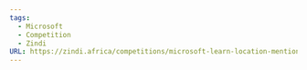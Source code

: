 ```yaml
---
tags:
  - Microsoft
  - Competition
  - Zindi
URL: https://zindi.africa/competitions/microsoft-learn-location-mention-recognition-challenge
---
```

